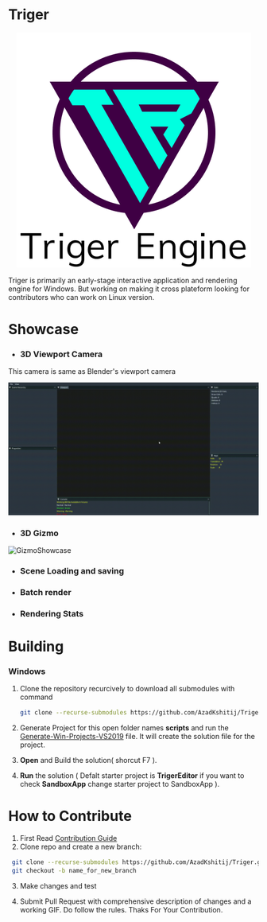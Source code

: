 # Triger

<p align="center">
  <img src="assets/Logos/TrigerLogoWithName.png" alt="Logo" />
</p>

Triger is primarily an early-stage interactive application and rendering engine for Windows. But working on making it cross plateform looking for contributors who can work on Linux version.

# Showcase
- ### 3D Viewport Camera
This camera is same as Blender's viewport camera

![3DViewPortCameraShowcase](./Showcase/GIF/3DViewPortCameraShowcase.gif)

- ### 3D Gizmo

![GizmoShowcase](./Showcase/GIF/GizmoShowcase.gif)

- ### Scene Loading and saving
- ### Batch render
- ### Rendering Stats

# Building

### Windows

1. Clone the repository recurcively to download all submodules with command

   ```bash
   git clone --recurse-submodules https://github.com/AzadKshitij/Triger.git
   ```

2. Generate Project for this open folder names **scripts** and run the [Generate-Win-Projects-VS2019](scripts/Generate-Win-Projects-VS2019.bat) file. It will create the solution file for the project.

3. **Open** and Build the solution( shorcut F7 ).

4. **Run** the solution ( Defalt starter project is **TrigerEditor** if you want to check **SandboxApp** change starter project to SandboxApp ).

# How to Contribute

1. First Read [Contribution Guide](https://github.com/AzadKshitij/Triger/blob/main/.github/CONTRIBUTING.md)
2. Clone repo and create a new branch:

```bash
 git clone --recurse-submodules https://github.com/AzadKshitij/Triger.git
 git checkout -b name_for_new_branch
```

3. Make changes and test

4. Submit Pull Request with comprehensive description of changes and a working GIF. Do follow the rules. Thaks For Your Contribution.

